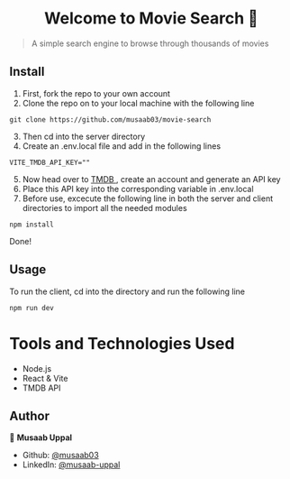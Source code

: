 <h1 align="center">Welcome to Movie Search 👋</h1>

> A simple search engine to browse through thousands of movies

## Install

1. First, fork the repo to your own account
2. Clone the repo on to your local machine with the following line </br>

```
git clone https://github.com/musaab03/movie-search
```

3. Then cd into the server directory
4. Create an .env.local file and add in the following lines </br>

```
VITE_TMDB_API_KEY=""
```

5. Now head over to [TMDB ](https://www.themoviedb.org/?language=en-GB), create an account and generate an API key
6. Place this API key into the corresponding variable in .env.local
7. Before use, excecute the following line in both the server and client directories to import all the needed modules </br>

```
npm install
```

Done!

## Usage

To run the client, cd into the directory and run the following line

```
npm run dev
```

# Tools and Technologies Used

- Node.js
- React & Vite
- TMDB API

## Author

👤 **Musaab Uppal**

- Github: [@musaab03](https://github.com/musaab03)
- LinkedIn: [@musaab-uppal](https://linkedin.com/in/musaab-uppal)
